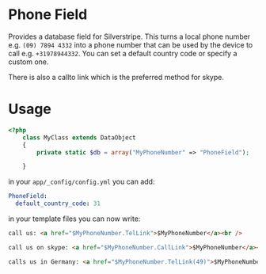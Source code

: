 # Phone Field

Provides a database field for Silverstripe. This turns a local phone number
e.g. `(09) 7894 4332` into a phone number that can be used by the device to call
e.g. `+31978944332`.  You can set a default country code or specify a custom one.

There is also a callto link which is the preferred method for skype.

# Usage

```php
<?php
    class MyClass extends DataObject
    {
        private static $db = array("MyPhoneNumber" => "PhoneField");

    }
```

in your `app/_config/config.yml` you can add:

```yml
PhoneField:
  default_country_code: 31
```

in your template files you can now write:

```html
call us: <a href="$MyPhoneNumber.TelLink">$MyPhoneNumber</a><br />

call us on skype: <a href="$MyPhoneNumber.CallLink">$MyPhoneNumber</a><br />

calls us in Germany: <a href="$MyPhoneNumber.TelLink(49)">$MyPhoneNumber</a><br />
```
